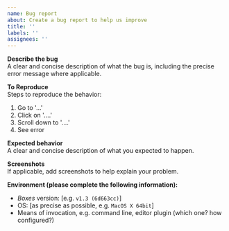 ```yaml
---
name: Bug report
about: Create a bug report to help us improve
title: ''
labels: ''
assignees: ''
---
```


**Describe the bug**  
A clear and concise description of what the bug is, including the precise error message where applicable.

**To Reproduce**  
Steps to reproduce the behavior:
1. Go to '...'
2. Click on '....'
3. Scroll down to '....'
4. See error

**Expected behavior**  
A clear and concise description of what you expected to happen.

**Screenshots**  
If applicable, add screenshots to help explain your problem.

**Environment (please complete the following information):**  
 - *Boxes* version: [e.g. `v1.3 (6d663cc)`]
 - OS: [as precise as possible, e.g. `MacOS X 64bit`]
 - Means of invocation, e.g. command line, editor plugin (which one? how configured?)
